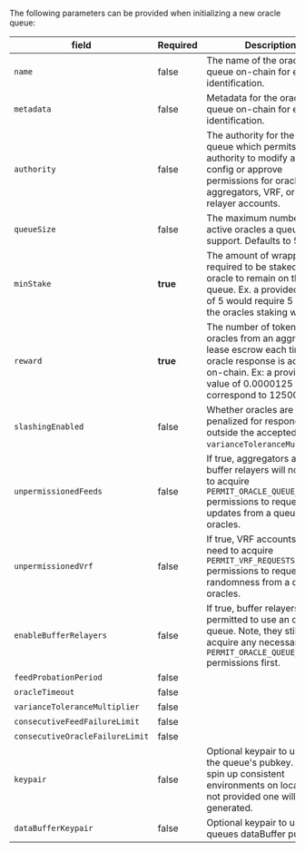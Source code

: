 The following parameters can be provided when initializing a new oracle queue:

| field                           | Required | Description                                                                                                                                                                                |
| ------------------------------- | -------- | ------------------------------------------------------------------------------------------------------------------------------------------------------------------------------------------ |
| `name`                          | false    | The name of the oracle queue on-chain for easier identification.                                                                                                                           |
| `metadata`                      | false    | Metadata for the oracle queue on-chain for easier identification.                                                                                                                          |
| `authority`                     | false    | The authority for the oracle queue which permits an authority to modify a queues config or approve permissions for oracles, aggregators, VRF, or buffer relayer accounts.                  |
| `queueSize`                     | false    | The maximum number of active oracles a queue can support. Defaults to 500                                                                                                                  |
| `minStake`                      | **true** | The amount of wrapped SOL required to be staked by each oracle to remain on the queue. Ex. a provided value of 5 would require 5 wSOL in the oracles staking wallet.                       |
| `reward`                        | **true** | The number of tokens to pay oracles from an aggregators lease escrow each time an oracle response is accepted on-chain. Ex: a provided value of 0.0000125 would correspond to 12500 tokens |
| `slashingEnabled`               | false    | Whether oracles are penalized for responding outside the accepted results `varianceToleranceMultiplier`.                                                                                   |
| `unpermissionedFeeds`           | false    | If true, aggregators and buffer relayers will not need to acquire `PERMIT_ORACLE_QUEUE_USAGE` permissions to request updates from a queue's oracles.                                       |
| `unpermissionedVrf`             | false    | If true, VRF accounts will not need to acquire `PERMIT_VRF_REQUESTS` permissions to request randomness from a queue's oracles.                                                             |
| `enableBufferRelayers`          | false    | If true, buffer relayers are permitted to use an oracle queue. Note, they still need to acquire any necessary `PERMIT_ORACLE_QUEUE_USAGE` permissions first.                               |
| `feedProbationPeriod`           | false    |                                                                                                                                                                                            |
| `oracleTimeout`                 | false    |                                                                                                                                                                                            |
| `varianceToleranceMultiplier`   | false    |                                                                                                                                                                                            |
| `consecutiveFeedFailureLimit`   | false    |                                                                                                                                                                                            |
| `consecutiveOracleFailureLimit` | false    |                                                                                                                                                                                            |
| `keypair`                       | false    | Optional keypair to use for the queue's pubkey. Useful to spin up consistent environments on localnet. If not provided one will be generated.                                              |
| `dataBufferKeypair`             | false    | Optional keypair to use for a queues dataBuffer pubkey.                                                                                                                                    |
